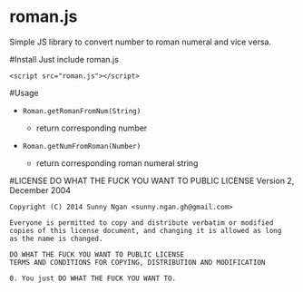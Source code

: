 roman.js
==========================
Simple JS library to convert number to roman numeral and vice versa.

#Install
Just include roman.js

`<script src="roman.js"></script>`

#Usage
* `Roman.getRomanFromNum(String)`
    * return corresponding number


* `Roman.getNumFromRoman(Number)`
    * return corresponding roman numeral string

#LICENSE
    DO WHAT THE FUCK YOU WANT TO PUBLIC LICENSE
    Version 2, December 2004

    Copyright (C) 2014 Sunny Ngan <sunny.ngan.gh@gmail.com>

    Everyone is permitted to copy and distribute verbatim or modified
    copies of this license document, and changing it is allowed as long
    as the name is changed.

    DO WHAT THE FUCK YOU WANT TO PUBLIC LICENSE
    TERMS AND CONDITIONS FOR COPYING, DISTRIBUTION AND MODIFICATION

    0. You just DO WHAT THE FUCK YOU WANT TO.

